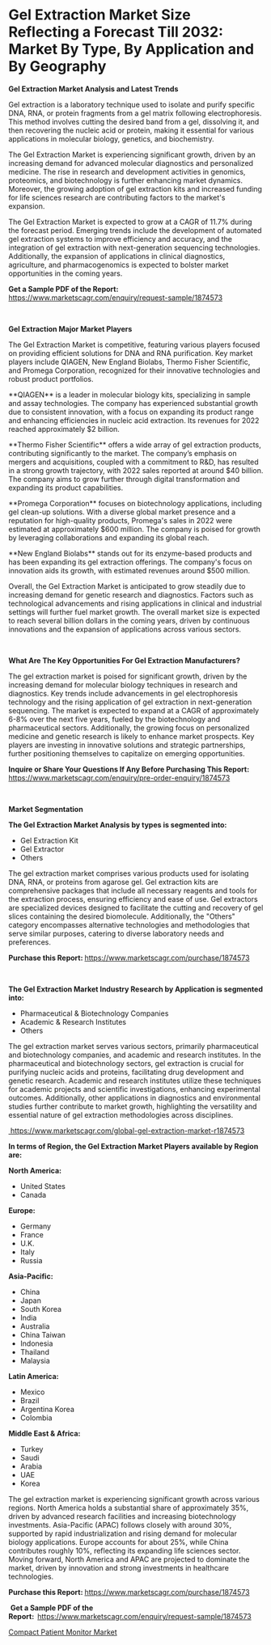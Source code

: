 <p><h1>Gel Extraction Market Size Reflecting a Forecast Till 2032: Market By Type, By Application and By Geography</h1></p><p><strong>Gel Extraction Market Analysis and Latest Trends</strong></p>
<p><p>Gel extraction is a laboratory technique used to isolate and purify specific DNA, RNA, or protein fragments from a gel matrix following electrophoresis. This method involves cutting the desired band from a gel, dissolving it, and then recovering the nucleic acid or protein, making it essential for various applications in molecular biology, genetics, and biochemistry.</p><p>The Gel Extraction Market is experiencing significant growth, driven by an increasing demand for advanced molecular diagnostics and personalized medicine. The rise in research and development activities in genomics, proteomics, and biotechnology is further enhancing market dynamics. Moreover, the growing adoption of gel extraction kits and increased funding for life sciences research are contributing factors to the market's expansion.</p><p>The Gel Extraction Market is expected to grow at a CAGR of 11.7% during the forecast period. Emerging trends include the development of automated gel extraction systems to improve efficiency and accuracy, and the integration of gel extraction with next-generation sequencing technologies. Additionally, the expansion of applications in clinical diagnostics, agriculture, and pharmacogenomics is expected to bolster market opportunities in the coming years.</p></p>
<p><strong>Get a Sample PDF of the Report:&nbsp;</strong> <a href="https://www.marketscagr.com/enquiry/request-sample/1874573?utm_campaign=2565&utm_medium=2&utm_source=Github&utm_content=ia&utm_term=04032025&utm_id=gel-extraction">https://www.marketscagr.com/enquiry/request-sample/1874573</a></p>
<p>&nbsp;</p>
<p><strong>Gel Extraction Major Market Players</strong></p>
<p><p>The Gel Extraction Market is competitive, featuring various players focused on providing efficient solutions for DNA and RNA purification. Key market players include QIAGEN, New England Biolabs, Thermo Fisher Scientific, and Promega Corporation, recognized for their innovative technologies and robust product portfolios.</p><p>**QIAGEN** is a leader in molecular biology kits, specializing in sample and assay technologies. The company has experienced substantial growth due to consistent innovation, with a focus on expanding its product range and enhancing efficiencies in nucleic acid extraction. Its revenues for 2022 reached approximately $2 billion.</p><p>**Thermo Fisher Scientific** offers a wide array of gel extraction products, contributing significantly to the market. The company’s emphasis on mergers and acquisitions, coupled with a commitment to R&D, has resulted in a strong growth trajectory, with 2022 sales reported at around $40 billion. The company aims to grow further through digital transformation and expanding its product capabilities.</p><p>**Promega Corporation** focuses on biotechnology applications, including gel clean-up solutions. With a diverse global market presence and a reputation for high-quality products, Promega's sales in 2022 were estimated at approximately $600 million. The company is poised for growth by leveraging collaborations and expanding its global reach.</p><p>**New England Biolabs** stands out for its enzyme-based products and has been expanding its gel extraction offerings. The company's focus on innovation aids its growth, with estimated revenues around $500 million.</p><p>Overall, the Gel Extraction Market is anticipated to grow steadily due to increasing demand for genetic research and diagnostics. Factors such as technological advancements and rising applications in clinical and industrial settings will further fuel market growth. The overall market size is expected to reach several billion dollars in the coming years, driven by continuous innovations and the expansion of applications across various sectors.</p></p>
<p>&nbsp;</p>
<p><strong>What Are The Key Opportunities For Gel Extraction Manufacturers?</strong></p>
<p><p>The gel extraction market is poised for significant growth, driven by the increasing demand for molecular biology techniques in research and diagnostics. Key trends include advancements in gel electrophoresis technology and the rising application of gel extraction in next-generation sequencing. The market is expected to expand at a CAGR of approximately 6-8% over the next five years, fueled by the biotechnology and pharmaceutical sectors. Additionally, the growing focus on personalized medicine and genetic research is likely to enhance market prospects. Key players are investing in innovative solutions and strategic partnerships, further positioning themselves to capitalize on emerging opportunities.</p></p>
<p><strong>Inquire or Share Your Questions If Any Before Purchasing This Report:</strong> <a href="https://www.marketscagr.com/enquiry/pre-order-enquiry/1874573?utm_campaign=2565&utm_medium=2&utm_source=Github&utm_content=ia&utm_term=04032025&utm_id=gel-extraction">https://www.marketscagr.com/enquiry/pre-order-enquiry/1874573</a></p>
<p>&nbsp;</p>
<p><strong>Market Segmentation</strong></p>
<p><strong>The Gel Extraction Market Analysis by types is segmented into:</strong></p>
<p><ul><li>Gel Extraction Kit</li><li>Gel Extractor</li><li>Others</li></ul></p>
<p><p>The gel extraction market comprises various products used for isolating DNA, RNA, or proteins from agarose gel. Gel extraction kits are comprehensive packages that include all necessary reagents and tools for the extraction process, ensuring efficiency and ease of use. Gel extractors are specialized devices designed to facilitate the cutting and recovery of gel slices containing the desired biomolecule. Additionally, the "Others" category encompasses alternative technologies and methodologies that serve similar purposes, catering to diverse laboratory needs and preferences.</p></p>
<p><strong>Purchase this Report:&nbsp;</strong><a href="https://www.marketscagr.com/purchase/1874573?utm_campaign=2565&utm_medium=2&utm_source=Github&utm_content=ia&utm_term=04032025&utm_id=gel-extraction">https://www.marketscagr.com/purchase/1874573</a></p>
<p>&nbsp;</p>
<p><strong>The Gel Extraction Market Industry Research by Application is segmented into:</strong></p>
<p><ul><li>Pharmaceutical & Biotechnology Companies</li><li>Academic & Research Institutes</li><li>Others</li></ul></p>
<p><p>The gel extraction market serves various sectors, primarily pharmaceutical and biotechnology companies, and academic and research institutes. In the pharmaceutical and biotechnology sectors, gel extraction is crucial for purifying nucleic acids and proteins, facilitating drug development and genetic research. Academic and research institutes utilize these techniques for academic projects and scientific investigations, enhancing experimental outcomes. Additionally, other applications in diagnostics and environmental studies further contribute to market growth, highlighting the versatility and essential nature of gel extraction methodologies across disciplines.</p></p>
<p><a href="https://www.marketscagr.com/global-gel-extraction-market-r1874573?utm_campaign=2565&utm_medium=2&utm_source=Github&utm_content=ia&utm_term=04032025&utm_id=gel-extraction">&nbsp;https://www.marketscagr.com/global-gel-extraction-market-r1874573</a></p>
<p><strong>In terms of Region, the Gel Extraction Market Players available by Region are:</strong></p>
<p>
    <p> <strong> North America: </strong>
        <ul>
            <li>United States</li>
            <li>Canada</li>
        </ul>
        </p> 
    <p> <strong> Europe: </strong>
        <ul>
            <li>Germany</li>
            <li>France</li>
            <li>U.K.</li>
            <li>Italy</li>
            <li>Russia</li>
        </ul>
        </p> 
    <p> <strong> Asia-Pacific: </strong>
        <ul>
            <li>China</li>
            <li>Japan</li>
            <li>South Korea</li>
            <li>India</li>
            <li>Australia</li>
            <li>China Taiwan</li>
            <li>Indonesia</li>
            <li>Thailand</li>
            <li>Malaysia</li>
        </ul>
        </p> 
    <p> <strong> Latin America: </strong>
        <ul>
            <li>Mexico</li>
            <li>Brazil</li>
            <li>Argentina Korea</li>
            <li>Colombia</li>
        </ul>
        </p> 
    <p> <strong> Middle East & Africa: </strong>
        <ul>
            <li>Turkey</li>
            <li>Saudi</li>
            <li>Arabia</li>
            <li>UAE</li>
            <li>Korea</li>
        </ul>
    </p>
    </p>
<p><p>The gel extraction market is experiencing significant growth across various regions. North America holds a substantial share of approximately 35%, driven by advanced research facilities and increasing biotechnology investments. Asia-Pacific (APAC) follows closely with around 30%, supported by rapid industrialization and rising demand for molecular biology applications. Europe accounts for about 25%, while China contributes roughly 10%, reflecting its expanding life sciences sector. Moving forward, North America and APAC are projected to dominate the market, driven by innovation and strong investments in healthcare technologies.</p></p>
<p><strong>Purchase this Report: </strong><a href="https://www.marketscagr.com/purchase/1874573?utm_campaign=2565&utm_medium=2&utm_source=Github&utm_content=ia&utm_term=04032025&utm_id=gel-extraction">https://www.marketscagr.com/purchase/1874573</a></p>
<p>&nbsp;<strong>Get a Sample PDF of the Report:&nbsp;&nbsp;</strong><a href="https://www.marketscagr.com/enquiry/request-sample/1874573?utm_campaign=2565&utm_medium=2&utm_source=Github&utm_content=ia&utm_term=04032025&utm_id=gel-extraction">https://www.marketscagr.com/enquiry/request-sample/1874573</a></p>
<p><strong></strong></p>
<p><p><a href="https://github.com/norbeludie83/Market-Research-Report-List-1/blob/main/compact-patient-monitor-market.md?utm_campaign=2565&utm_medium=2&utm_source=Github&utm_content=ia&utm_term=04032025&utm_id=gel-extraction">Compact Patient Monitor Market</a></p></p>